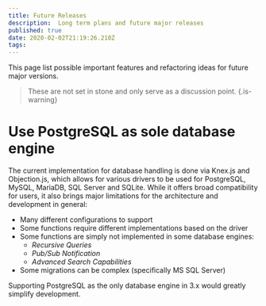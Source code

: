 ```yaml
---
title: Future Releases
description:  Long term plans and future major releases
published: true
date: 2020-02-02T21:19:26.210Z
tags: 
---
```


This page list possible important features and refactoring ideas for future major versions.

> These are not set in stone and only serve as a discussion point.
{.is-warning}

# Use PostgreSQL as sole database engine

The current implementation for database handling is done via Knex.js and Objection.js, which allows for various drivers to be used for PostgreSQL, MySQL, MariaDB, SQL Server and SQLite. While it offers broad compatibility for users, it also brings major limitations for the architecture and development in general:

- Many different configurations to support
- Some functions require different implementations based on the driver
- Some functions are simply not implemented in some database engines:
	- *Recursive Queries*
  - *Pub/Sub Notification*
  - *Advanced Search Capabilities*
- Some migrations can be complex (specifically MS SQL Server)

Supporting PostgreSQL as the only database engine in 3.x would greatly simplify development.